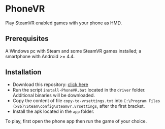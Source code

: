 # PhoneVR
Play SteamVR enabled games with your phone as HMD.
## Prerequisites
A Windows pc with Steam and some SteamVR games installed; a smartphone with Android >= 4.4.
## Installation
* Download this repository: [click here](http://github.com/zarik5/PhoneVR/archive/master.zip)
* Run the script `install-PhoneVR.bat` located in the `driver` folder. Additional binaries will be downloaded.
* Copy the content of file `copy-to-vrsettings.txt` into `C:\Program Files (x86)\Steam\config\steamvr.vrsettings`, after the first bracket.
* Install the apk located in the `app` folder.

To play, first open the phone app then run the game of your choice.